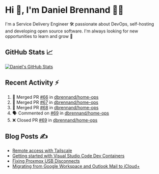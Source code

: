 # Hi 👋, I'm Daniel Brennand 👨‍💻

I'm a Service Delivery Engineer 🛠 passionate about DevOps, self-hosting and developing open source software. I'm always looking for new opportunities to learn and grow 🌱

## GitHub Stats 📈

[![Daniel's GitHub Stats](https://github-readme-stats.vercel.app/api?username=dbrennand&show_icons=true&count_private=true&hide_border=true&theme=dark)](https://github.com/anuraghazra/github-readme-stats)

## Recent Activity ⚡

<!--START_SECTION:activity-->
1. 🎉 Merged PR [#66](https://github.com/dbrennand/home-ops/pull/66) in [dbrennand/home-ops](https://github.com/dbrennand/home-ops)
2. 🎉 Merged PR [#67](https://github.com/dbrennand/home-ops/pull/67) in [dbrennand/home-ops](https://github.com/dbrennand/home-ops)
3. 🎉 Merged PR [#68](https://github.com/dbrennand/home-ops/pull/68) in [dbrennand/home-ops](https://github.com/dbrennand/home-ops)
4. 🗣 Commented on [#69](https://github.com/dbrennand/home-ops/pull/69#issuecomment-2408916742) in [dbrennand/home-ops](https://github.com/dbrennand/home-ops)
5. ❌ Closed PR [#69](https://github.com/dbrennand/home-ops/pull/69) in [dbrennand/home-ops](https://github.com/dbrennand/home-ops)
<!--END_SECTION:activity-->

## Blog Posts ✍

<!-- BLOG-POST-LIST:START -->
- [Remote access with Tailscale](https://danielbrennand.com/blog/tailscale/)
- [Getting started with Visual Studio Code Dev Containers](https://danielbrennand.com/blog/vscode-dev-containers/)
- [Fixing Proxmox USB Disconnects](https://danielbrennand.com/blog/proxmox-fix-usb-disconnect/)
- [Migrating from Google Workspace and Outlook Mail to iCloud+](https://danielbrennand.com/blog/google-outlook-to-icloud+/)
<!-- BLOG-POST-LIST:END -->
